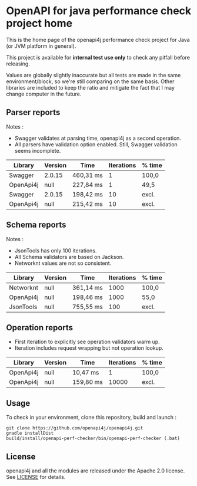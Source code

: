 # OpenAPI for java performance check project home

This is the home page of the openapi4j performance check project for Java (or JVM platform in general).

This project is available for **internal test use only** to check any pitfall before releasing.  

Values are globally slightly inaccurate but all tests are made in the same environment/block, so we're still comparing on the same basis.
Other libraries are included to keep the ratio and mitigate the fact that I may change computer in the future.

## Parser reports

Notes :
* Swagger validates at parsing time, openapi4j as a second operation.
* All parsers have validation option enabled. Still, Swagger validation seems incomplete.

| Library           | Version       | Time          | Iterations    | % time  |
|-------------------|---------------|---------------|---------------|---------|
| Swagger           | 2.0.15        | 460,31 ms     | 1             | 100,0   |
| OpenApi4j         | null          | 227,84 ms     | 1             | 49,5    |
| Swagger           | 2.0.15        | 198,42 ms     | 10            | excl.   |
| OpenApi4j         | null          | 215,42 ms     | 10            | excl.   |

## Schema reports

Notes :  
* JsonTools has only 100 iterations.
* All Schema validators are based on Jackson.
* Networknt values are not so consistent.


| Library           | Version       | Time          | Iterations    | % time  |
|-------------------|---------------|---------------|---------------|---------|
| Networknt         | null          | 361,14 ms     | 1000          | 100,0   |
| OpenApi4j         | null          | 198,46 ms     | 1000          | 55,0    |
| JsonTools         | null          | 755,55 ms     | 100           | excl.   |

## Operation reports
* First iteration to explicitly see operation validators warm up.
* Iteration includes request wrapping but not operation lookup.

| Library           | Version       | Time          | Iterations    | % time  |
|-------------------|---------------|---------------|---------------|---------|
| OpenApi4j         | null          | 10,47 ms      | 1             | 100,0   |
| OpenApi4j         | null          | 159,80 ms     | 10000         | excl.   |

## Usage

To check in your environment, clone this repository, build and launch :
```
git clone https://github.com/openapi4j/openapi4j.git
gradle installDist
build/install/openapi-perf-checker/bin/openapi-perf-checker (.bat)
```

## License

openapi4j and all the modules are released under the Apache 2.0 license. See [LICENSE](https://github.com/openapi4j/openapi4j/blob/master/LICENSE.md) for details.
